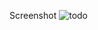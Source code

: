 Screenshot
![todo](https://user-images.githubusercontent.com/106716194/171784803-f1ee176d-0b8f-4a93-8529-726e88f19dd9.png)

